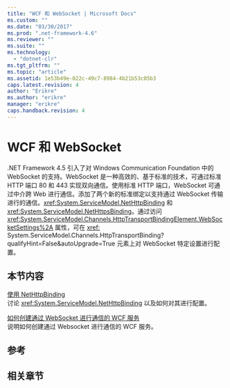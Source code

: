 ```yaml
---
title: "WCF 和 WebSocket | Microsoft Docs"
ms.custom: ""
ms.date: "03/30/2017"
ms.prod: ".net-framework-4.6"
ms.reviewer: ""
ms.suite: ""
ms.technology: 
  - "dotnet-clr"
ms.tgt_pltfrm: ""
ms.topic: "article"
ms.assetid: 1e53b49e-022c-49c7-8984-4b21b53c05b3
caps.latest.revision: 4
author: "Erikre"
ms.author: "erikre"
manager: "erikre"
caps.handback.revision: 4
---
```

# WCF 和 WebSocket
.NET Framework 4.5 引入了对 Windows Communication Foundation 中的 WebSocket 的支持。WebSocket 是一种高效的、基于标准的技术，可通过标准 HTTP 端口 80 和 443 实现双向通信。使用标准 HTTP 端口，WebSocket 可通过中介跨 Web 进行通信。添加了两个新的标准绑定以支持通过 WebSocket 传输进行的通信。<xref:System.ServiceModel.NetHttpBinding> 和 <xref:System.ServiceModel.NetHttpsBinding>。通过访问 <xref:System.ServiceModel.Channels.HttpTransportBindingElement.WebSocketSettings%2A> 属性，可在 <xref:> System.ServiceModel.Channels.HttpTransportBinding?qualifyHint=False&autoUpgrade=True 元素上对 WebSocket 特定设置进行配置。  
  
## 本节内容  
 [使用 NetHttpBinding](../../../../docs/framework/wcf/feature-details/using-the-nethttpbinding.md)  
 讨论 <xref:System.ServiceModel.NetHttpBinding> 以及如何对其进行配置。  
  
 [如何创建通过 WebSocket 进行通信的 WCF 服务](../../../../docs/framework/wcf/feature-details/how-to-create-a-wcf-service-that-communicates-over-websockets.md)  
 说明如何创建通过 Websocket 进行通信的 WCF 服务。  
  
## 参考  
  
## 相关章节